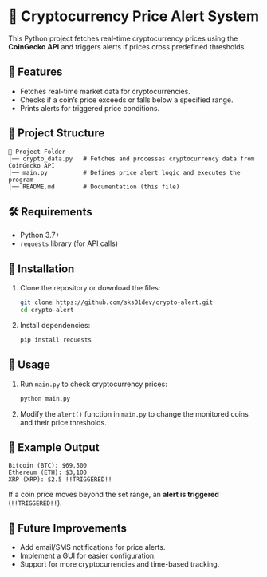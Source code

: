 
# 🚀 Cryptocurrency Price Alert System

This Python project fetches real-time cryptocurrency prices using the **CoinGecko API** and triggers alerts if prices cross predefined thresholds.

## 📌 Features
- Fetches real-time market data for cryptocurrencies.
- Checks if a coin’s price exceeds or falls below a specified range.
- Prints alerts for triggered price conditions.

## 📂 Project Structure
```
📁 Project Folder
│── crypto_data.py   # Fetches and processes cryptocurrency data from CoinGecko API
│── main.py          # Defines price alert logic and executes the program
│── README.md        # Documentation (this file)
```

## 🛠️ Requirements
- Python 3.7+
- `requests` library (for API calls)

## 🔧 Installation
1. Clone the repository or download the files:
   ```bash
   git clone https://github.com/sks01dev/crypto-alert.git
   cd crypto-alert
   ```
2. Install dependencies:
   ```bash
   pip install requests
   ```

## 🚀 Usage
1. Run `main.py` to check cryptocurrency prices:
   ```bash
   python main.py
   ```
2. Modify the `alert()` function in `main.py` to change the monitored coins and their price thresholds.

## 📝 Example Output
```
Bitcoin (BTC): $69,500
Ethereum (ETH): $3,100
XRP (XRP): $2.5 !!TRIGGERED!!
```
If a coin price moves beyond the set range, an **alert is triggered** (`!!TRIGGERED!!`).

## 🔄 Future Improvements
- Add email/SMS notifications for price alerts.
- Implement a GUI for easier configuration.
- Support for more cryptocurrencies and time-based tracking.
